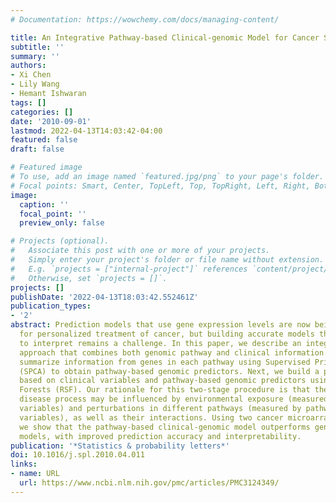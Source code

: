 ```yaml
---
# Documentation: https://wowchemy.com/docs/managing-content/

title: An Integrative Pathway-based Clinical-genomic Model for Cancer Survival Prediction
subtitle: ''
summary: ''
authors:
- Xi Chen
- Lily Wang
- Hemant Ishwaran
tags: []
categories: []
date: '2010-09-01'
lastmod: 2022-04-13T14:03:42-04:00
featured: false
draft: false

# Featured image
# To use, add an image named `featured.jpg/png` to your page's folder.
# Focal points: Smart, Center, TopLeft, Top, TopRight, Left, Right, BottomLeft, Bottom, BottomRight.
image:
  caption: ''
  focal_point: ''
  preview_only: false

# Projects (optional).
#   Associate this post with one or more of your projects.
#   Simply enter your project's folder or file name without extension.
#   E.g. `projects = ["internal-project"]` references `content/project/deep-learning/index.md`.
#   Otherwise, set `projects = []`.
projects: []
publishDate: '2022-04-13T18:03:42.552461Z'
publication_types:
- '2'
abstract: Prediction models that use gene expression levels are now being proposed
  for personalized treatment of cancer, but building accurate models that are easy
  to interpret remains a challenge. In this paper, we describe an integrative clinical-genomic
  approach that combines both genomic pathway and clinical information. First, we
  summarize information from genes in each pathway using Supervised Principal Components
  (SPCA) to obtain pathway-based genomic predictors. Next, we build a prediction model
  based on clinical variables and pathway-based genomic predictors using Random Survival
  Forests (RSF). Our rationale for this two-stage procedure is that the underlying
  disease process may be influenced by environmental exposure (measured by clinical
  variables) and perturbations in different pathways (measured by pathway-based genomic
  variables), as well as their interactions. Using two cancer microarray datasets,
  we show that the pathway-based clinical-genomic model outperforms gene-based clinical-genomic
  models, with improved prediction accuracy and interpretability.
publication: '*Statistics & probability letters*'
doi: 10.1016/j.spl.2010.04.011
links:
- name: URL
  url: https://www.ncbi.nlm.nih.gov/pmc/articles/PMC3124349/
---
```

